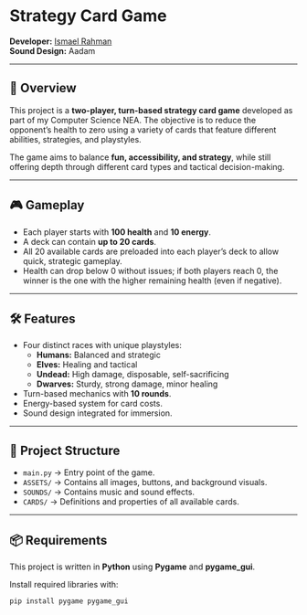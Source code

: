# Strategy Card Game  

**Developer:** [Ismael Rahman](https://www.linkedin.com/in/ismael-rahman-218428340/)  
**Sound Design:** Aadam  

---

## 📖 Overview  
This project is a **two-player, turn-based strategy card game** developed as part of my Computer Science NEA. The objective is to reduce the opponent’s health to zero using a variety of cards that feature different abilities, strategies, and playstyles.  

The game aims to balance **fun, accessibility, and strategy**, while still offering depth through different card types and tactical decision-making.  

---

## 🎮 Gameplay  
- Each player starts with **100 health** and **10 energy**.  
- A deck can contain **up to 20 cards**.  
- All 20 available cards are preloaded into each player’s deck to allow quick, strategic gameplay.  
- Health can drop below 0 without issues; if both players reach 0, the winner is the one with the higher remaining health (even if negative).  

---

## 🛠️ Features  
- Four distinct races with unique playstyles:  
  - **Humans:** Balanced and strategic  
  - **Elves:** Healing and tactical  
  - **Undead:** High damage, disposable, self-sacrificing  
  - **Dwarves:** Sturdy, strong damage, minor healing  
- Turn-based mechanics with **10 rounds**.  
- Energy-based system for card costs.  
- Sound design integrated for immersion.  

---

## 📂 Project Structure  
- `main.py` → Entry point of the game.  
- `ASSETS/` → Contains all images, buttons, and background visuals.  
- `SOUNDS/` → Contains music and sound effects.  
- `CARDS/` → Definitions and properties of all available cards.  

---

## 📦 Requirements  
This project is written in **Python** using **Pygame** and **pygame_gui**.  

Install required libraries with:  
```bash
pip install pygame pygame_gui
